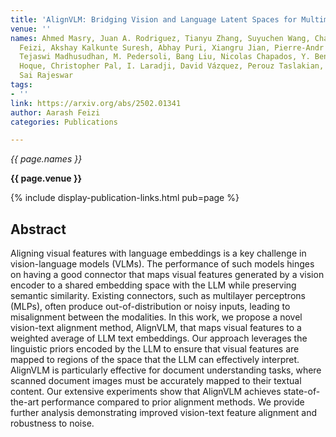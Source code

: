 ```yaml
---
title: 'AlignVLM: Bridging Vision and Language Latent Spaces for Multimodal Understanding'
venue: ''
names: Ahmed Masry, Juan A. Rodriguez, Tianyu Zhang, Suyuchen Wang, Chao Wang, Aarash
  Feizi, Akshay Kalkunte Suresh, Abhay Puri, Xiangru Jian, Pierre-Andr'e Noel, Sathwik
  Tejaswi Madhusudhan, M. Pedersoli, Bang Liu, Nicolas Chapados, Y. Bengio, Enamul
  Hoque, Christopher Pal, I. Laradji, David Vázquez, Perouz Taslakian, Spandana Gella,
  Sai Rajeswar
tags:
- ''
link: https://arxiv.org/abs/2502.01341
author: Aarash Feizi
categories: Publications

---
```


*{{ page.names }}*

**{{ page.venue }}**

{% include display-publication-links.html pub=page %}

## Abstract

Aligning visual features with language embeddings is a key challenge in vision-language models (VLMs). The performance of such models hinges on having a good connector that maps visual features generated by a vision encoder to a shared embedding space with the LLM while preserving semantic similarity. Existing connectors, such as multilayer perceptrons (MLPs), often produce out-of-distribution or noisy inputs, leading to misalignment between the modalities. In this work, we propose a novel vision-text alignment method, AlignVLM, that maps visual features to a weighted average of LLM text embeddings. Our approach leverages the linguistic priors encoded by the LLM to ensure that visual features are mapped to regions of the space that the LLM can effectively interpret. AlignVLM is particularly effective for document understanding tasks, where scanned document images must be accurately mapped to their textual content. Our extensive experiments show that AlignVLM achieves state-of-the-art performance compared to prior alignment methods. We provide further analysis demonstrating improved vision-text feature alignment and robustness to noise.